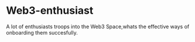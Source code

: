 # Web3-enthusiast
A lot of enthusiasts troops into the Web3 Space,whats the effective ways of onboarding them succesfully.
